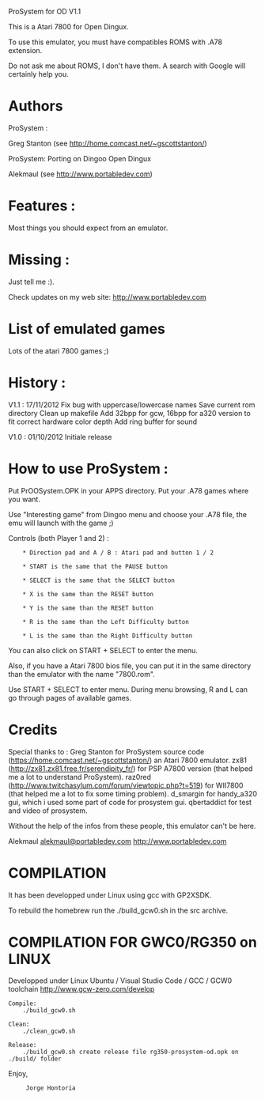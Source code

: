 
ProSystem for OD V1.1

This is a Atari 7800 for Open Dingux.

To use this emulator, you must have compatibles ROMS with .A78 extension.

Do not ask me about ROMS, I don't have them. A search with Google will certainly help you.



# Authors

ProSystem : 

  Greg Stanton (see http://home.comcast.net/~gscottstanton/) 

ProSystem: Porting on Dingoo Open Dingux

  Alekmaul (see http://www.portabledev.com)

  
# Features :

Most things you should expect from an emulator.


# Missing :

Just tell me :).

Check updates on my web site: http://www.portabledev.com


# List of emulated games

Lots of the atari 7800 games ;)


# History :

V1.1 : 17/11/2012
  Fix bug with uppercase/lowercase names
  Save current rom directory
  Clean up makefile
  Add 32bpp for gcw, 16bpp for a320 version to fit correct hardware color depth
  Add ring buffer for sound
  
V1.0 : 01/10/2012
  Initiale release


# How to use ProSystem :

Put PrOOSystem.OPK in your APPS directory. Put your .A78 games where you want.

Use "Interesting game" from Dingoo menu and choose your .A78 file, the emu will launch with the game ;)

Controls (both Player 1 and 2) :

        * Direction pad and A / B : Atari pad and button 1 / 2

        * START is the same that the PAUSE button

        * SELECT is the same that the SELECT button

        * X is the same than the RESET button

        * Y is the same than the RESET button

        * R is the same than the Left Difficulty button

        * L is the same than the Right Difficulty button

        
You can also click on START + SELECT to enter the menu.

Also, if you have a Atari 7800 bios file, you can put it in the same directory than
the emulator with the name "7800.rom".

Use START + SELECT to enter menu. 
During menu browsing, R and L can go through pages of available games.


# Credits

Special thanks to :
  Greg Stanton for ProSystem source code (https://home.comcast.net/~gscottstanton/) an Atari 7800 emulator.
  zx81 (http://zx81.zx81.free.fr/serendipity_fr/) for PSP A7800 version (that helped me a lot to understand ProSystem).
  raz0red (http://www.twitchasylum.com/forum/viewtopic.php?t=519) for WII7800  (that helped me a lot to fix some timing problem).
  d_smargin for handy_a320 gui, which i used some part of code for prosystem gui.
  qbertaddict for test and video of prosystem.

Without the help of the infos from these people, this emulator can't be here.

Alekmaul
alekmaul@portabledev.com
http://www.portabledev.com


# COMPILATION

  It has been developped under Linux using gcc with GP2XSDK. 
  
  To rebuild the homebrew run the ./build_gcw0.sh in the src archive.

# COMPILATION FOR GWC0/RG350 on LINUX
  Developped under Linux Ubuntu / Visual Studio Code / GCC / GCW0 toolchain
  http://www.gcw-zero.com/develop
  
    Compile:
        ./build_gcw0.sh

    Clean:
        ./clean_gcw0.sh

    Release: 
        ./build_gcw0.sh create release file rg350-prosystem-od.opk on ./build/ folder

  Enjoy,
  
         Jorge Hontoria
